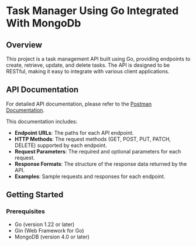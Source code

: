 # Task Manager Using Go Integrated With MongoDb
## Overview

This project is a task management API built using Go, providing endpoints to create, retrieve, update, and delete tasks. The API is designed to be RESTful, making it easy to integrate with various client applications.

## API Documentation

For detailed API documentation, please refer to the [Postman Documentation](https://web.postman.co/documentation/23906890-a118b1f5-97b6-4d75-91b9-f7d43e40d5d3/publish?workspaceId=3be211d7-3e17-46c8-890d-273967f2f994).

This documentation includes:
- **Endpoint URLs**: The paths for each API endpoint.
- **HTTP Methods**: The request methods (GET, POST, PUT, PATCH, DELETE) supported by each endpoint.
- **Request Parameters**: The required and optional parameters for each request.
- **Response Formats**: The structure of the response data returned by the API.
- **Examples**: Sample requests and responses for each endpoint.

## Getting Started

### Prerequisites

- Go (version 1.22 or later)
- Gin (Web Framework for Go)
- MongoDB (version 4.0 or later)


